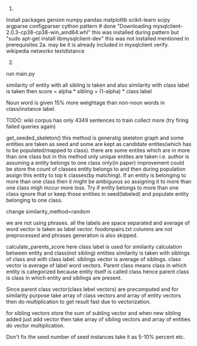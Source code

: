 1.
Install packages
gensim
numpy
pandas
matplotlib
scikit-learn
scipy
argparse
configparser
cython
pattern   # done "Downloading mysqlclient-2.0.3-cp38-cp38-win_amd64.whl" this was installed during pattern but "sudo apt-get install libmysqlclient-dev" this was not installed mentioned in prerequisites 2a.   may be it is already included in mysqlclient verify.
wikipedia
networkx
textdistance


2.
run main.py


similarity of entity with all sibling is taken and also similarity with class label is taken 
then score = alpha * sibling + (1-alpha) * class label

Noun word is given 15% more weightage than non-noun words in class/instance label.

TODO:
wiki corpus has only 4349 sentences to train collect more (try firing failed queries again)

get_seeded_skeleton() this method is generatig skeleton graph and some entities are taken as seed and some are kept
as candidate entites(which has to be populated/mapped to class).
there are some entites which are in more than one class but in this method only unique entites are taken i.e. author
is assuming a entity belongs to one class only(in paper) 
improvement could be store the count of classes entity belongs to and then during population assign this entity to 
top k classes(by matching).
If an entity is belonging to more than one class then it might be ambiguous so assigning it to more than one class
migh inccur more loss. 
Try if entity belongs to more than one class ignore that or keep those entities in seed(labeled) and populate entity
belonging to one class.


change similarity_method=random


we are not using phrases. all the labels are space separated and average of word vector is taken as label vector.
foodonpairs.txt columns are not preprocessed and phrases generation is also skipped.


calculate_parents_score  here class label is used for similarity calculation between entity and class(not sibling) 
entities similarity is taken with siblings of class and with class label.
siblings vector is average of siblings.
class vector is average of label word vectors.
Parent class means class in which entity is categorized because entity itself is called class hence parent class is 
class in which entity and siblings are present.


Since parent class vector(class lebel vectors) are precomputed
and for similarity purpose take array of class vectors and array of entity vectors then do multiplication to get
result fast due to vectorization.

for sibling vectors store the sum of subling vector and when new sibling added just add vector 
then take array of sibling vectors and array of entities do vector multiplication.


Don't fix the seed number of seed instances take it as 5-10% percent etc.
